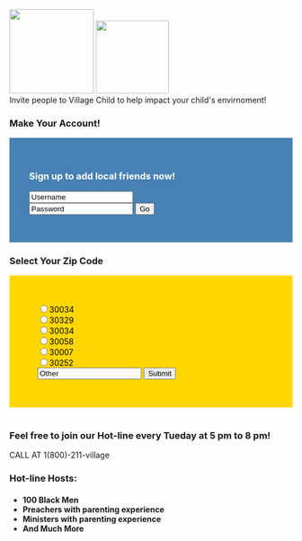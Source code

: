 <img src="http://www.iconsdb.com/icons/preview/orange/home-5-xxl.png" height="150px" width="150px" alt="" />
<img src="https://www.camplaurel.com/blog/wp-content/uploads/2013/03/Stick-figure-siblings2-300x300.jpg" height="130px" width="130px" alt="" />
        <br />
Invite people to Village Child to help impact your child's envirnoment! 
 

### Make Your Account!
<div style="background-color:steelBlue; color:white; padding:35px;">
            <h3> <p><strong>Sign up to add local friends now!</strong></p> </h3>
            <form>
            <input type="text" name="name" value="Username"/> <br/>
            <input type="text" name="password" value="Password"/>
            <input type="submit" value="Go" />
            </form> 
        </div>

###  Select Your Zip Code


<div style="background-color:gold; color:black; padding:50px;">
<input type="radio" name="zip" value="other" />30034 <br />
<input type="radio" name="zip" value="other" />30329 <br />
<input type="radio" name="zip" value="other" />30034 <br />
<input type="radio" name="zip" value="other" />30058 <br />
<input type="radio" name="zip" value="other" />30007 <br />
<input type="radio" name="zip" value="other" />30252 <br />
<input type="text" name="zip" value="Other"  />
<input type="submit" value="Submit" />
</div> <br />




### Feel free to join our Hot-line every Tueday at 5 pm to 8 pm! 
CALL AT 1(800)-211-village

<!--style="color:blue"> -->
<h3> Hot-line Hosts:</h3>
<h4> <ul>
<li>100 Black Men </li>
<li>Preachers with parenting experience</li>
<li>Ministers with parenting experience</li>
<li>And Much More</li>
</ul> 
</h4>
